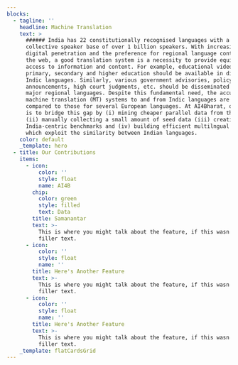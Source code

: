 ```yaml
---
blocks:
  - tagline: ''
    headline: Machine Translation
    text: >
      ###### India has 22 constitutionally recognised languages with a
      collective speaker base of over 1 billion speakers. With increasing
      digital penetration and the preference for regional language content on
      the web, a good translation system is a necessity to provide equitable
      access to information and content. For example, educational videos for
      primary, secondary and higher education should be available in different
      Indic languages. Similarly, various government advisories, policy
      announcements, high court judgments, etc. should be disseminated in all
      major regional languages. Despite this fundamental need, the accuracy of
      machine translation (MT) systems to and from Indic languages are poorer
      compared to those for several European languages. At AI4Bharat, our goal
      is to bridge this gap by (i) mining cheaper parallel data from the web
      (ii) manually collecting a small amount of seed data (iii) creating robust
      India-centric benchmarks and (iv) building efficient multilngual models
      which exploit the similarity between Indian languages.
    color: default
    _template: hero
  - title: Our Contributions
    items:
      - icon:
          color: ''
          style: float
          name: AI4B
        chip:
          color: green
          style: filled
          text: Data
        title: Samanantar
        text: >-
          This is where you might talk about the feature, if this wasn't just
          filler text.
      - icon:
          color: ''
          style: float
          name: ''
        title: Here's Another Feature
        text: >-
          This is where you might talk about the feature, if this wasn't just
          filler text.
      - icon:
          color: ''
          style: float
          name: ''
        title: Here's Another Feature
        text: >-
          This is where you might talk about the feature, if this wasn't just
          filler text.
    _template: flatCardsGrid
---
```


